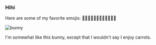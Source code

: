 ### Hihi
Here are some of my favorite emojis: 🌟💖🧸🎀🎐🍍🍒🐰🦄🍧🥳🦩

![bunny](https://github.com/ALBHL/ALBHL/assets/48111348/65a97530-d885-4ffe-b20d-f3ad2a2f8497)

I'm somewhat like this bunny, except that I wouldn't say I enjoy carrots.
